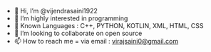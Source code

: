 - 👋 Hi, I’m @vijendrasaini1922
- 👀 I’m highly interested in programming
- 🌱 Known Languages : C++, PYTHON, KOTLIN, XML, HTML, CSS
- 💞️ I’m looking to collaborate on open source
- 📫 How to reach me = via email : virajsaini0@gmail.com

<!---
vijendrasaini1922/vijendrasaini1922 is a ✨ special ✨ repository because its `README.md` (this file) appears on your GitHub profile.
You can click the Preview link to take a look at your changes.
--->
